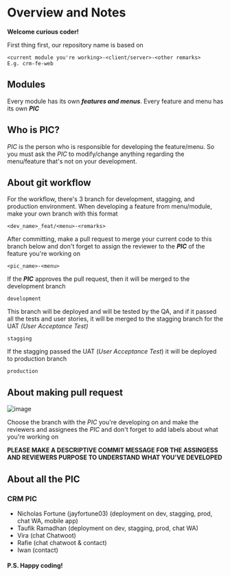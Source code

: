 # Overview and Notes

**Welcome curious coder!**

First thing first, our repository name is based on
```
<current module you're working>-<client/server>-<other remarks>
E.g. crm-fe-web
```

## Modules

Every module has its own **_features and menus_**.
Every feature and menu has its own **_PIC_**

## Who is PIC?

_PIC_ is the person who is responsible for developing the feature/menu. So you must ask the _PIC_ to modify/change anything regarding the menu/feature that's not on your development.

## About git workflow

For the workflow, there's 3 branch for development, stagging, and production environment. When developing a feature from menu/module, make your own branch with this format

```
<dev_name>_feat/<menu>-<remarks> 
```
After committing, make a pull request to merge your current code to this branch below and don't forget to assign the reviewer to the **_PIC_** of the feature you're working on
```
<pic_name>-<menu>
```

If the **_PIC_** approves the pull request, then it will be merged to the development branch
```
development
```

This branch will be deployed and will be tested by the QA, and if it passed all the tests and user stories, it will be merged to the stagging branch for the UAT _(User Acceptance Test)_
```
stagging
```

If the stagging passed the UAT (_User Acceptance Test_) it will be deployed to production branch
```
production
```

## About making pull request
![image](https://user-images.githubusercontent.com/85435591/202667047-e4537f10-3c1a-4340-a365-3a1b7ed1e4ca.png)

Choose the branch with the _PIC_ you're developing on and make the reviewers and assignees the _PIC_ and don't forget to add labels about what you're working on

**PLEASE MAKE A DESCRIPTIVE COMMIT MESSAGE FOR THE ASSINGESS AND REVIEWERS PURPOSE TO UNDERSTAND WHAT YOU'VE DEVELOPED**

## About all the PIC

### CRM PIC
- Nicholas Fortune (jayfortune03) (deployment on dev, stagging, prod, chat WA, mobile app)
- Taufik Ramadhan (deployment on dev, stagging, prod, chat WA)
- Vira (chat Chatwoot)
- Rafie (chat chatwoot & contact)
- Iwan (contact)


#### P.S. Happy coding!
